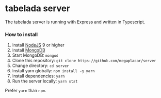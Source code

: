 # tabelada server

The tabelada server is running with Express and written in Typescript.

### How to install

1. Install [NodeJS](https://nodejs.org/en/) 9 or higher
2. Install [MongoDB](https://www.mongodb.com/)
3. Start MongoDB: `mongod`
4. Clone this repository: `git clone https://github.com/megaplacar/server`
5. Change directory: `cd server`
6. Install yarn globally: `npm install -g yarn`
7. Install dependencies: `yarn`
8. Run the server locally: `yarn stat`

Prefer `yarn` than `npm`.